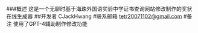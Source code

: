 ###概述
这是一个无聊时基于海珠外国语实验中学证书查询网站修改制作的奖状在线生成器
##开发者
CJackHwang
#联系邮箱
tetr20071102@gmail.com
#备注
使用了GPT-4辅助制作修改功能
